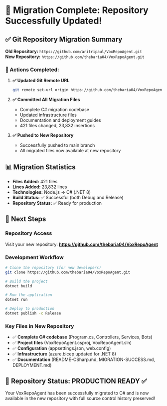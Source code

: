 # 🎉 Migration Complete: Repository Successfully Updated!

## ✅ Git Repository Migration Summary

**Old Repository:** `https://github.com/aritripaul/VoxRepoAgent.git`  
**New Repository:** `https://github.com/thebaria04/VoxRepoAgent.git`

### 🔧 Actions Completed:

1. **✅ Updated Git Remote URL**
   ```bash
   git remote set-url origin https://github.com/thebaria04/VoxRepoAgent.git
   ```

2. **✅ Committed All Migration Files**
   - Complete C# migration codebase
   - Updated infrastructure files
   - Documentation and deployment guides
   - 421 files changed, 23,832 insertions

3. **✅ Pushed to New Repository**
   - Successfully pushed to main branch
   - All migrated files now available at new repository

## 📊 Migration Statistics

- **Files Added:** 421 files
- **Lines Added:** 23,832 lines
- **Technologies:** Node.js → C# (.NET 8)
- **Build Status:** ✅ Successful (both Debug and Release)
- **Repository Status:** ✅ Ready for production

## 🚀 Next Steps

### Repository Access
Visit your new repository: **https://github.com/thebaria04/VoxRepoAgent**

### Development Workflow
```bash
# Clone the repository (for new developers)
git clone https://github.com/thebaria04/VoxRepoAgent.git

# Build the project
dotnet build

# Run the application
dotnet run

# Deploy to production
dotnet publish -c Release
```

### Key Files in New Repository
- ✅ **Complete C# codebase** (Program.cs, Controllers, Services, Bots)
- ✅ **Project files** (VoxRepoAgent.csproj, VoxRepoAgent.sln)
- ✅ **Configuration** (appsettings.json, web.config)
- ✅ **Infrastructure** (azure.bicep updated for .NET 8)
- ✅ **Documentation** (README-CSharp.md, MIGRATION-SUCCESS.md, DEPLOYMENT.md)

## 🎯 Repository Status: **PRODUCTION READY** ✅

Your VoxRepoAgent has been successfully migrated to C# and is now available in the new repository with full source control history preserved!